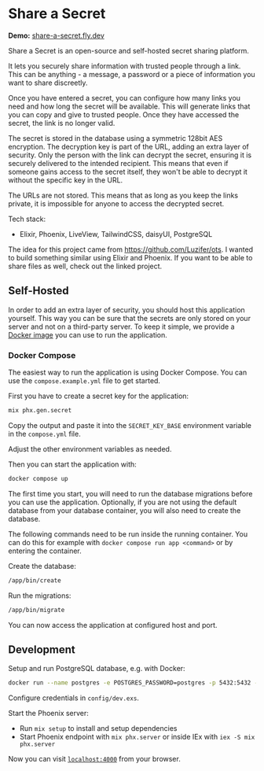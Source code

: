 # Share a Secret

**Demo:** [share-a-secret.fly.dev](https://share-a-secret.fly.dev/)

Share a Secret is an open-source and self-hosted secret sharing platform.

It lets you securely share information with trusted people through a link. This can be anything - a message, a password or a piece of information you want to share discreetly.

Once you have entered a secret, you can configure how many links you need and how long the secret will be available. This will generate links that you can copy and give to trusted people. 
Once they have accessed the secret, the link is no longer valid. 

The secret is stored in the database using a symmetric 128bit AES encryption. The decryption key is part of the URL, adding an extra layer of security. 
Only the person with the link can decrypt the secret, ensuring it is securely delivered to the intended recipient. This means that even if someone gains access to the secret itself, they won't be able to decrypt it without the specific key in the URL.

The URLs are not stored. This means that as long as you keep the links private, it is impossible for anyone to access the decrypted secret.

Tech stack:
- Elixir, Phoenix, LiveView, TailwindCSS, daisyUI, PostgreSQL

The idea for this project came from https://github.com/Luzifer/ots. I wanted to build something similar using Elixir and Phoenix. If you want to be able to share files as well, check out the linked project.

## Self-Hosted
 
In order to add an extra layer of security, you should host this application yourself. This way you can be sure that the secrets are only stored on your server and not on a third-party server. 
To keep it simple, we provide a [Docker image](https://hub.docker.com/r/florian087/share-a-secret) you can use to run the application.

### Docker Compose

The easiest way to run the application is using Docker Compose. You can use the `compose.example.yml` file to get started.

First you have to create a secret key for the application:
  
```bash
mix phx.gen.secret
```

Copy the output and paste it into the `SECRET_KEY_BASE` environment variable in the `compose.yml` file.

Adjust the other environment variables as needed.

Then you can start the application with:

```bash
docker compose up
```

The first time you start, you will need to run the database migrations before you can use the application. Optionally, if you are not using the default database from your database container, you will also need to create the database.

The following commands need to be run inside the running container. You can do this for example with `docker compose run app <command>` or by entering the container.

Create the database:

```bash
/app/bin/create
```

Run the migrations:

```bash
/app/bin/migrate
```

You can now access the application at configured host and port.

## Development

Setup and run PostgreSQL database, e.g. with Docker:

```bash
docker run --name postgres -e POSTGRES_PASSWORD=postgres -p 5432:5432 -d postgres
```

Configure credentials in `config/dev.exs`.

Start the Phoenix server:

  * Run `mix setup` to install and setup dependencies
  * Start Phoenix endpoint with `mix phx.server` or inside IEx with `iex -S mix phx.server`

Now you can visit [`localhost:4000`](http://localhost:4000) from your browser.